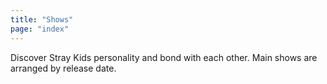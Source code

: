 ```yaml
---
title: "Shows"
page: "index"
---
```

Discover Stray Kids personality and bond with each other. Main shows are arranged by release date.
